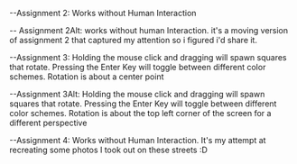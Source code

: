 --Assignment 2: Works without Human Interaction

-- Assignment 2Alt: works without human Interaction. it's a moving version of assignment 2 that captured my attention so i figured i'd share it.

--Assignment 3: Holding the mouse click and dragging will spawn squares that rotate. Pressing the Enter Key will toggle between different color schemes. Rotation is about a center point

--Assignment 3Alt: Holding the mouse click and dragging will spawn squares that rotate. Pressing the Enter Key will toggle between different color schemes. Rotation is about the top left corner of the screen for a different perspective

--Assignment 4: Works without Human Interaction. It's my attempt at recreating some photos I took out on these streets :D 
